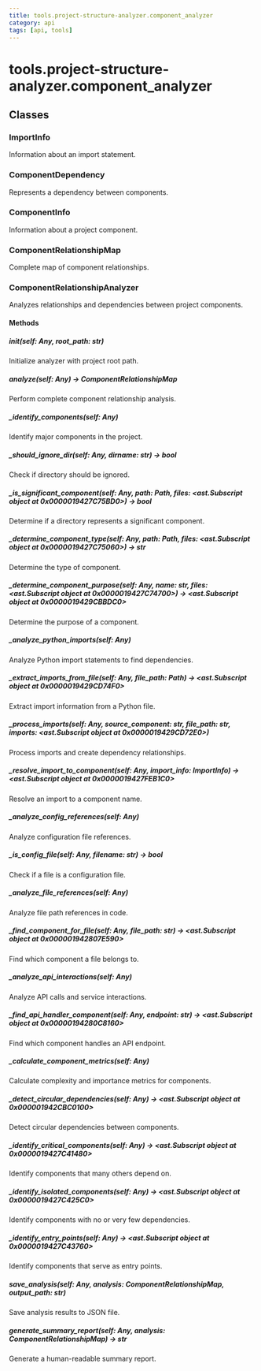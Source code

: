 ```yaml
---
title: tools.project-structure-analyzer.component_analyzer
category: api
tags: [api, tools]
---
```


# tools.project-structure-analyzer.component_analyzer



## Classes

### ImportInfo

Information about an import statement.

### ComponentDependency

Represents a dependency between components.

### ComponentInfo

Information about a project component.

### ComponentRelationshipMap

Complete map of component relationships.

### ComponentRelationshipAnalyzer

Analyzes relationships and dependencies between project components.

#### Methods

##### __init__(self: Any, root_path: str)

Initialize analyzer with project root path.

##### analyze(self: Any) -> ComponentRelationshipMap

Perform complete component relationship analysis.

##### _identify_components(self: Any)

Identify major components in the project.

##### _should_ignore_dir(self: Any, dirname: str) -> bool

Check if directory should be ignored.

##### _is_significant_component(self: Any, path: Path, files: <ast.Subscript object at 0x0000019427C75BD0>) -> bool

Determine if a directory represents a significant component.

##### _determine_component_type(self: Any, path: Path, files: <ast.Subscript object at 0x0000019427C75060>) -> str

Determine the type of component.

##### _determine_component_purpose(self: Any, name: str, files: <ast.Subscript object at 0x0000019427C74700>) -> <ast.Subscript object at 0x0000019429CBBDC0>

Determine the purpose of a component.

##### _analyze_python_imports(self: Any)

Analyze Python import statements to find dependencies.

##### _extract_imports_from_file(self: Any, file_path: Path) -> <ast.Subscript object at 0x0000019429CD74F0>

Extract import information from a Python file.

##### _process_imports(self: Any, source_component: str, file_path: str, imports: <ast.Subscript object at 0x0000019429CD72E0>)

Process imports and create dependency relationships.

##### _resolve_import_to_component(self: Any, import_info: ImportInfo) -> <ast.Subscript object at 0x0000019427FEB1C0>

Resolve an import to a component name.

##### _analyze_config_references(self: Any)

Analyze configuration file references.

##### _is_config_file(self: Any, filename: str) -> bool

Check if a file is a configuration file.

##### _analyze_file_references(self: Any)

Analyze file path references in code.

##### _find_component_for_file(self: Any, file_path: str) -> <ast.Subscript object at 0x000001942807E590>

Find which component a file belongs to.

##### _analyze_api_interactions(self: Any)

Analyze API calls and service interactions.

##### _find_api_handler_component(self: Any, endpoint: str) -> <ast.Subscript object at 0x00000194280C8160>

Find which component handles an API endpoint.

##### _calculate_component_metrics(self: Any)

Calculate complexity and importance metrics for components.

##### _detect_circular_dependencies(self: Any) -> <ast.Subscript object at 0x000001942CBC0100>

Detect circular dependencies between components.

##### _identify_critical_components(self: Any) -> <ast.Subscript object at 0x0000019427C41480>

Identify components that many others depend on.

##### _identify_isolated_components(self: Any) -> <ast.Subscript object at 0x0000019427C425C0>

Identify components with no or very few dependencies.

##### _identify_entry_points(self: Any) -> <ast.Subscript object at 0x0000019427C43760>

Identify components that serve as entry points.

##### save_analysis(self: Any, analysis: ComponentRelationshipMap, output_path: str)

Save analysis results to JSON file.

##### generate_summary_report(self: Any, analysis: ComponentRelationshipMap) -> str

Generate a human-readable summary report.

